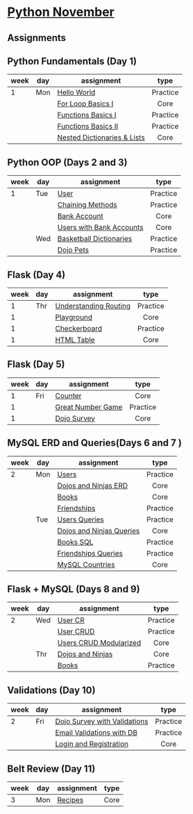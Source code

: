 # [Python November](https://www.tylermaxwell.co/python_november)


## Assignments

## Python Fundamentals (Day 1)


| week | day |  assignment                                                                                     | type     |
|------|-----|-------------------------------------------------------------------------------------------------|:--------:|
| 1    | Mon | [Hello World](https://github.com/tmax818/hello_world_python)                                    | Practice |
|      |     | [For Loop Basics I](https://github.com/tmax818/for_loop_basics_i_python)                        | Core     |
|      |     | [Functions Basics I](https://github.com/tmax818/functions_basics_i_python)                      | Practice |
|      |     | [Functions Basics II](https://github.com/tmax818/functions_basics_ii_python)                    | Practice |
|      |     | [Nested Dictionaries & Lists](https://github.com/tmax818/nested_dictionaries_and_lists_python)  | Core     |


## Python OOP (Days 2 and 3)


| week | day |  assignment                                                                                     | type     |
|------|-----|-------------------------------------------------------------------------------------------------|:--------:|
| 1    | Tue | [User](https://github.com/tmax818/user_python)                                                  | Practice |
|      |     | [Chaining Methods](https://github.com/tmax818/chaining_methods_python)                          | Practice |
|      |     | [Bank Account](https://github.com/tmax818/bank_account_python)                                  | Core     |
|      |     | [Users with Bank Accounts](https://github.com/tmax818/users_with_bank_accounts_python)          | Core     |
|      | Wed | [Basketball Dictionaries](https://github.com/tmax818/basketball_dictionaries_python)            | Practice |
|      |     | [Dojo Pets](https://github.com/tmax818/dojo_pets_python)                                        | Practice |


## Flask (Day 4)


| week | day |  assignment                                                                                     | type     |
|------|-----|-------------------------------------------------------------------------------------------------|:--------:|
| 1    | Thr | [Understanding Routing](https://github.com/tmax818/understanding_routing_python)                | Practice |
| 1    |     | [Playground](https://github.com/tmax818/playground_python)                                      | Core     |
| 1    |     | [Checkerboard](https://github.com/tmax818/checkerboard_python)                                  | Practice |
| 1    |     | [HTML Table](https://github.com/tmax818/html_table_python)                                      | Core     |


## Flask (Day 5)


| week | day |  assignment                                                                                     | type     |
|------|-----|-------------------------------------------------------------------------------------------------|:--------:|
| 1    | Fri | [Counter](https://github.com/tmax818/counter_python)                                            | Core     |
| 1    |     | [Great Number Game](https://github.com/tmax818/great_number_game_python)                        | Practice |
| 1    |     | [Dojo Survey](https://github.com/tmax818/dojo_survey_python)                                    | Core     |


## MySQL ERD and Queries(Days 6 and 7 )


| week | day |  assignment                                                                                     | type     |
|------|-----|-------------------------------------------------------------------------------------------------|:--------:|
| 2    | Mon | [Users](https://github.com/tmax818/users_erd_python)                                            | Practice |
|      |     | [Dojos and Ninjas ERD](https://github.com/tmax818/dojos_and_ninjas_erd_python)                  | Core     |
|      |     | [Books](https://github.com/tmax818/books_erd_python)                                            | Core     |
|      |     | [Friendships](https://github.com/tmax818/friendships_python)                                    | Practice |
|      | Tue | [Users Queries](https://github.com/tmax818/users_queries_python)                                | Practice |
|      |     | [Dojos and Ninjas Queries](https://github.com/tmax818/dojos_and_ninjas_queries_python)          | Core     |
|      |     | [Books SQL](https://github.com/tmax818/books_sql_python)                                        | Practice |
|      |     | [Friendships Queries](https://github.com/tmax818/friendships_queries_python)                    | Practice |
|      |     | [MySQL Countries](https://github.com/tmax818/mysql_countries_python)                            | Core     |


## Flask + MySQL (Days 8 and 9)


| week | day |  assignment                                                                                     | type     |
|------|-----|-------------------------------------------------------------------------------------------------|:--------:|
| 2    | Wed | [User CR](https://github.com/tmax818/user_cr_python)                                            | Practice |
|      |     | [User CRUD](https://github.com/tmax818/user_crud_python)                                        | Practice |
|      |     | [Users CRUD Modularized](https://github.com/tmax818/users_crud_modularized_python)              | Core     |
|      | Thr | [Dojos and Ninjas](https://github.com/tmax818/dojos_and_ninjas_python)                          | Core     |
|      |     | [Books](https://github.com/tmax818/books_python)                                                | Practice |


## Validations (Day 10)


| week | day |  assignment                                                                                     | type     |
|------|-----|-------------------------------------------------------------------------------------------------|:--------:|
| 2    | Fri | [Dojo Survey with Validations](https://github.com/tmax818/dojo_survey_with_validations_python)  | Practice |
|      |     | [Email Validations with DB](https://github.com/tmax818/email_validations_with_db_python)        | Practice |
|      |     | [Login and Registration](https://github.com/tmax818/login_and_reg_python)                       | Core     |


## Belt Review (Day 11)


| week | day |  assignment                                                                                     | type     |
|------|-----|-------------------------------------------------------------------------------------------------|:--------:|
| 3    | Mon | [Recipes](https://github.com/tmax818/recipes_python)                                            | Core     |